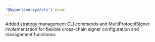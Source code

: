 ```yaml
---
'@hyperlane-xyz/cli': minor
---
```


Added strategy management CLI commands and MultiProtocolSigner implementation for flexible cross-chain signer configuration and management functionss
